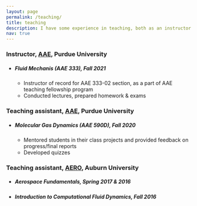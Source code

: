 ```yaml
---
layout: page
permalink: /teaching/
title: teaching
description: I have some experience in teaching, both as an instructor and a teaching assistant.
nav: true
---
```


<div class="cv">
	<!-- Teaching-->
	<div class="card p-3">
		<h3 class="card-title">Instructor, <a href='https://engineering.purdue.edu/AAE'>AAE</a>, Purdue University</h3>
			<ul class="items">
			<li>
			<h5>Fluid Mechanis (AAE 333), Fall 2021</h5>
				<ul>
				<li>
					Instructor of record for AAE 333-02 section, as a part of AAE teaching fellowship program
				</li>
				<li>
					Conducted lectures, prepared homework & exams
				</li>
				</ul>
			</li>
			</ul>
	</div>
	<!-- TA Prudue-->
	<div class="card mt-3 p-3">
		<h3 class="card-title">Teaching assistant, <a href='https://engineering.purdue.edu/AAE'>AAE</a>, Purdue University</h3>
			<ul class="items">
			<li>
			<h5>Molecular Gas Dynamics (AAE 590D), Fall 2020</h5>
			<ul>
				<li>
					Mentored students in their class projects and provided feedback on progress/final reports
				</li>
				<li>
					Developed quizzes
				</li>
			</ul>
			</li>
			</ul>
	</div>
	<!-- TA Auburn -->
	<div class="card mt-3 p-3">
		<h3 class="card-title">Teaching assistant, <a href='https://www.eng.auburn.edu/aero/'>AERO</a>, Auburn University</h3>
			<ul class="items">
				<li>
				<h5>Aerospace Fundamentals, Spring 2017 & 2016</h5> <!-- Aero 2200 -->
				</li>
				<li>
				<h5>Introduction to Computational Fluid Dynamics, Fall 2016</h5>
				</li>
			</ul>
	</div>
</div>